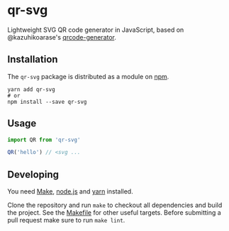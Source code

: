 qr-svg
======

Lightweight SVG QR code generator in JavaScript, based on @kazuhikoarase's [qrcode-generator](https://github.com/kazuhikoarase/qrcode-generator).

## Installation

The `qr-svg` package is distributed as a module on [npm](https://www.npmjs.com/package/qr-svg).

```
yarn add qr-svg
# or
npm install --save qr-svg
```

## Usage

```ts
import QR from 'qr-svg'

QR('hello') // <svg ...
```

## Developing

You need [Make](https://www.gnu.org/software/make/), [node.js](https://nodejs.org/en/) and [yarn](https://classic.yarnpkg.com/en/docs/install) installed.

Clone the repository and run `make` to checkout all dependencies and build the project. See the [Makefile](./Makefile) for other useful targets. Before submitting a pull request make sure to run `make lint`.
